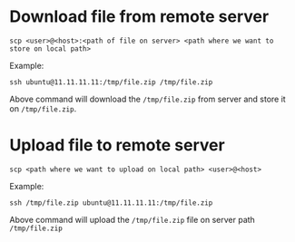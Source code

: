   # Download file from remote server
  ```
  scp <user>@<host>:<path of file on server> <path where we want to store on local path>
  ```
  
  Example:
  ```
  ssh ubuntu@11.11.11.11:/tmp/file.zip /tmp/file.zip
  ```
  Above command will download the `/tmp/file.zip` from server and store it on `/tmp/file.zip`.
  
  # Upload file to remote server
  ```
  scp <path where we want to upload on local path> <user>@<host>
  ```
  
  Example:
  ```
  ssh /tmp/file.zip ubuntu@11.11.11.11:/tmp/file.zip
  ```
  Above command will upload the `/tmp/file.zip` file on server path `/tmp/file.zip`
